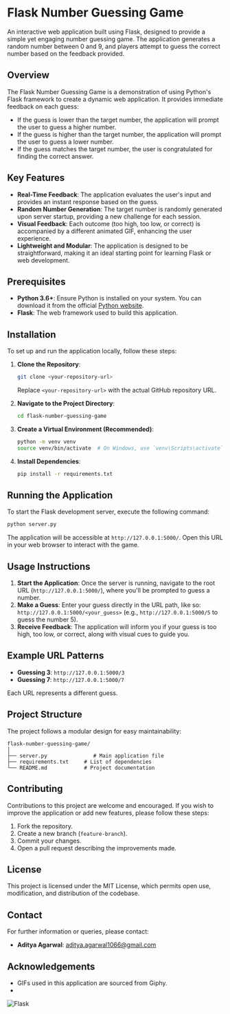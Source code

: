 # Flask Number Guessing Game

An interactive web application built using Flask, designed to provide a simple yet engaging number guessing game. The application generates a random number between 0 and 9, and players attempt to guess the correct number based on the feedback provided.

## Overview

The Flask Number Guessing Game is a demonstration of using Python's Flask framework to create a dynamic web application. It provides immediate feedback on each guess:
- If the guess is lower than the target number, the application will prompt the user to guess a higher number.
- If the guess is higher than the target number, the application will prompt the user to guess a lower number.
- If the guess matches the target number, the user is congratulated for finding the correct answer.

## Key Features

- **Real-Time Feedback**: The application evaluates the user's input and provides an instant response based on the guess.
- **Random Number Generation**: The target number is randomly generated upon server startup, providing a new challenge for each session.
- **Visual Feedback**: Each outcome (too high, too low, or correct) is accompanied by a different animated GIF, enhancing the user experience.
- **Lightweight and Modular**: The application is designed to be straightforward, making it an ideal starting point for learning Flask or web development.

## Prerequisites

- **Python 3.6+**: Ensure Python is installed on your system. You can download it from the official [Python website](https://www.python.org/downloads/).
- **Flask**: The web framework used to build this application.

## Installation

To set up and run the application locally, follow these steps:

1. **Clone the Repository**:
    ```bash
    git clone <your-repository-url>
    ```
   Replace `<your-repository-url>` with the actual GitHub repository URL.

2. **Navigate to the Project Directory**:
    ```bash
    cd flask-number-guessing-game
    ```

3. **Create a Virtual Environment (Recommended)**:
    ```bash
    python -m venv venv
    source venv/bin/activate  # On Windows, use `venv\Scripts\activate`
    ```

4. **Install Dependencies**:
    ```bash
    pip install -r requirements.txt
    ```

## Running the Application

To start the Flask development server, execute the following command:
```bash
python server.py
```

The application will be accessible at `http://127.0.0.1:5000/`. Open this URL in your web browser to interact with the game.

## Usage Instructions

1. **Start the Application**: Once the server is running, navigate to the root URL (`http://127.0.0.1:5000/`), where you'll be prompted to guess a number.
2. **Make a Guess**: Enter your guess directly in the URL path, like so: `http://127.0.0.1:5000/<your_guess>` (e.g., `http://127.0.0.1:5000/5` to guess the number 5).
3. **Receive Feedback**: The application will inform you if your guess is too high, too low, or correct, along with visual cues to guide you.

## Example URL Patterns

- **Guessing 3**: `http://127.0.0.1:5000/3`
- **Guessing 7**: `http://127.0.0.1:5000/7`

Each URL represents a different guess.

## Project Structure

The project follows a modular design for easy maintainability:
```
flask-number-guessing-game/
│
├── server.py               # Main application file
├── requirements.txt     # List of dependencies
└── README.md            # Project documentation
```

## Contributing

Contributions to this project are welcome and encouraged. If you wish to improve the application or add new features, please follow these steps:

1. Fork the repository.
2. Create a new branch (`feature-branch`).
3. Commit your changes.
4. Open a pull request describing the improvements made.

## License

This project is licensed under the MIT License, which permits open use, modification, and distribution of the codebase.

## Contact

For further information or queries, please contact:
- **Aditya Agarwal**: [aditya.agarwal1066@gmail.com](mailto:aditya.agarwal1066@gmail.com)

## Acknowledgements

- GIFs used in this application are sourced from Giphy.
-
![Flask](https://img.shields.io/badge/Flask-v2.3.2-blue)
